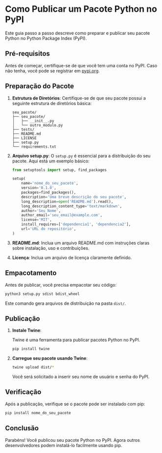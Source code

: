 
# Como Publicar um Pacote Python no PyPI

Este guia passo a passo descreve como preparar e publicar seu pacote Python no Python Package Index (PyPI).

## Pré-requisitos

Antes de começar, certifique-se de que você tem uma conta no PyPI. Caso não tenha, você pode se registrar em [pypi.org](https://pypi.org/account/register/).

## Preparação do Pacote

1. **Estrutura de Diretórios**: Certifique-se de que seu pacote possui a seguinte estrutura de diretórios básica:

    ```
    seu_pacote/
    ├── seu_pacote/
    │   ├── __init__.py
    │   └── outro_modulo.py
    ├── tests/
    ├── README.md
    ├── LICENSE
    ├── setup.py
    └── requirements.txt
    ```

2. **Arquivo setup.py**: O `setup.py` é essencial para a distribuição do seu pacote. Aqui está um exemplo básico:

    ```python
    from setuptools import setup, find_packages

    setup(
        name='nome_do_seu_pacote',
        version='0.1.0',
        packages=find_packages(),
        description='Uma breve descrição do seu pacote',
        long_description=open('README.md').read(),
        long_description_content_type='text/markdown',
        author='Seu Nome',
        author_email='seu_email@example.com',
        license='MIT',
        install_requires=['dependencia1', 'dependencia2'],
        url='URL do repositório',
    )
    ```

3. **README.md**: Inclua um arquivo README.md com instruções claras sobre instalação, uso e contribuições.

4. **Licença**: Inclua um arquivo de licença claramente definido.

## Empacotamento

Antes de publicar, você precisa empacotar seu código:

```bash
python3 setup.py sdist bdist_wheel
```

Este comando gera arquivos de distribuição na pasta `dist/`.

## Publicação

1. **Instale Twine**:

    Twine é uma ferramenta para publicar pacotes Python no PyPI.

    ```bash
    pip install twine
    ```

2. **Carregue seu pacote usando Twine**:

    ```bash
    twine upload dist/*
    ```

    Você será solicitado a inserir seu nome de usuário e senha do PyPI.

## Verificação

Após a publicação, verifique se o pacote pode ser instalado com pip:

```bash
pip install nome_do_seu_pacote
```

## Conclusão

Parabéns! Você publicou seu pacote Python no PyPI. Agora outros desenvolvedores podem instalá-lo facilmente usando pip.
